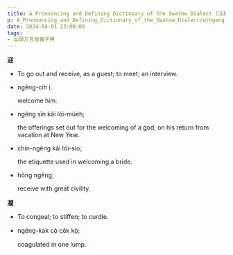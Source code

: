 ```yaml
---
title: A Pronouncing and Defining Dictionary of the Swatow Dialect (汕頭方言音義字典) / ngeng
p: A_Pronouncing_and_Defining_Dictionary_of_the_Swatow_Dialect/w/ngeng
date: 2024-04-01 23:00:00
tags: 
- 汕頭方言音義字典
---
```



**迎**
- To go out and receive, as a guest; to meet; an interview.

- ngêng-cih i;

  welcome him.

- ngêng sîn kâi lói-mûeh;

  the offerings set out for the welcoming of a god, on his return from vacation at New Year.

- chin-ngêng kâi lói-sìo;

  the etiquette used in welcoming a bride.

- hông ngêng;

  receive with great civility.

**凝**
- To congeal; to stiffen; to curdle.

- ngêng-kak cò̤ cêk kò̤;

  coagulated in one lump.
